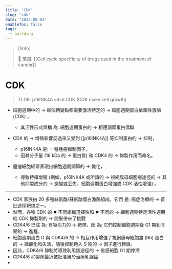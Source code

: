 ```yaml
---
title: "CDK"
slug: "cdk"
date: "2023-08-04"
enableToc: false
tags:
  - building
---
```


> [!info]
>
> 🌱 來自: [[Cell cycle specificity of drugs used in the treatment of cancer]]

# CDK

> TLDR: p16INK4A inhib CDK (CDK make cell growth)

- 細胞週期中的 → 每個轉變點都需要激活特定的 → 細胞週期蛋白依賴性激酶 (CDK) ，
  - 其活性形式與稱 為: 細胞週期蛋白的 → 相應調節蛋白偶聯
- CDK 的 → 增殖影響反過來又受到 [[p16INK4A]] 等抑制蛋白的 → 抑制，

  - p16INK4A 是: 一種腫瘤抑制因子，
  - 因其分子量 (16 kDa 的 → 蛋白質) 和 CDK4 的 → 抑製作用而命名。

- 腫瘤細胞經常表現出細胞週期調節的 → 變化，
  - 導致持續增殖 (例如，p16INK4A 或所謂的 → 視網膜母細胞瘤途徑的 → 其他抑製成分的 → 突變或丟失、細胞週期蛋白增強或 CDK 活性增強) 。

---

- CDK 家族由 20 多種絲氨酸/蘇氨酸蛋白激酶組成，它們 是: 癌症治療的 → 首批途徑靶標之一。
- 然而，各種 CDK 的 ✖ 不同組織選擇性和 ✖ 不同的 → 細胞週期特定活性週期給 CDK 抑製劑的 → 開髮帶來了挑戰
- CDK4/6 已成 為: 有吸引力的 → 靶標，因 為: 它們控制細胞週期從 G1 期到 S 期的 → 進程。
- 細胞週期蛋白 D 與 CDK4/6 的 → 相互作用增強了視網膜母細胞瘤 (Rb) 蛋白的 → 磷酸化和失活，隨後控制轉入 S 期的 → 因子進行轉錄。
- 因此，CDK4/6 抑制將導致利用該途徑的 → 易感細胞 G1 期停滯
- CDK4/6 抑製劑最近被批准用於治療乳腺癌
- 


